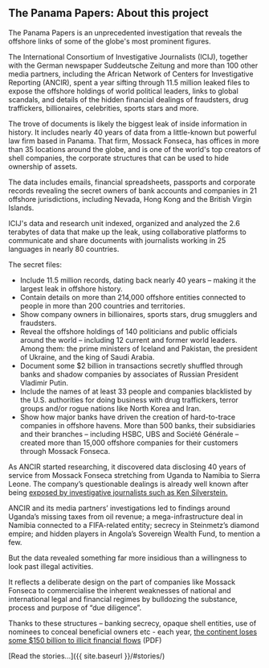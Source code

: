 The Panama Papers: About this project
--------------------


<span class="drop-cap">T</span>he Panama Papers is an unprecedented investigation that reveals the offshore links of some of the globe's most prominent figures.

The International Consortium of Investigative Journalists (ICIJ), together with the German newspaper Suddeutsche Zeitung and more than 100 other media partners, including the African Network of Centers for Investigative Reporting (ANCIR), spent a year sifting through 11.5 million leaked files to expose the offshore holdings of world political leaders, links to global scandals, and details of the hidden financial dealings of fraudsters, drug traffickers, billionaires, celebrities, sports stars and more.

The trove of documents is likely the biggest leak of inside information in history. It includes nearly 40 years of data from a little-known but powerful law firm based in Panama. That firm, Mossack Fonseca, has offices in more than 35 locations around the globe, and is one of the world's top creators of shell companies, the corporate structures that can be used to hide ownership of assets.

The data includes emails, financial spreadsheets, passports and corporate records revealing the secret owners of bank accounts and companies in 21 offshore jurisdictions, including Nevada, Hong Kong and the British Virgin Islands.

ICIJ's data and research unit indexed, organized and analyzed the 2.6 terabytes of data that make up the leak, using collaborative platforms to communicate and share documents with journalists working in 25 languages in nearly 80 countries.

The secret files:

* Include 11.5 million records, dating back nearly 40 years – making  it the largest leak in offshore history. 
* Contain details on more than 214,000 offshore entities connected to people in more than 200 countries and territories. 
* Show company owners in billionaires, sports stars, drug smugglers and fraudsters. 
* Reveal the offshore holdings of 140 politicians and public officials around the world – including 12 current and former world leaders. Among them: the prime ministers of Iceland and Pakistan, the president of Ukraine, and the king of Saudi Arabia.
* Document some $2 billion in transactions secretly shuffled through banks and shadow companies by associates of Russian President Vladimir Putin. 
* Include the names of at least 33 people and companies blacklisted by the U.S. authorities for doing business with drug traffickers, terror groups and/or rogue nations like North Korea and Iran. 
* Show how major banks have driven the creation of hard-to-trace companies in offshore havens. More than 500 banks, their subsidiaries and their branches – including HSBC, UBS and Société Générale – created more than 15,000 offshore companies for their customers through Mossack Fonseca.

As ANCIR started researching, it discovered data disclosing 40 years of service from Mossack Fonseca stretching from Uganda to Namibia to Sierra Leone. The company’s questionable dealings is already well known after being [exposed by investigative journalists such as Ken Silverstein.](https://www.vice.com/read/this-shady-law-firm-keeps-helping-banks-and-oligarchs-launder-money-313)

ANCIR and its media partners’ investigations led to findings around Uganda’s missing taxes from oil revenue; a mega-infrastructure deal in Namibia connected to a FIFA-related entity; secrecy in Steinmetz’s diamond empire; and hidden players in Angola’s Sovereign Wealth Fund, to mention a few.

But the data revealed something far more insidious than a willingness to look past illegal activities. 

It reflects a deliberate design on the part of companies like Mossack Fonseca to commercialise the inherent weaknesses of national and international legal and financial regimes by bulldozing the substance, process and purpose of “due diligence”.

Thanks to these structures – banking secrecy, opaque shell entities, use of nominees to conceal beneficial owners etc - each year, [the continent loses some $150 billion to illicit financial flows](https://www.oecd.org/cleangovbiz/49693613.pdf) (PDF)

[Read the stories...]({{ site.baseurl }}/#stories/)
